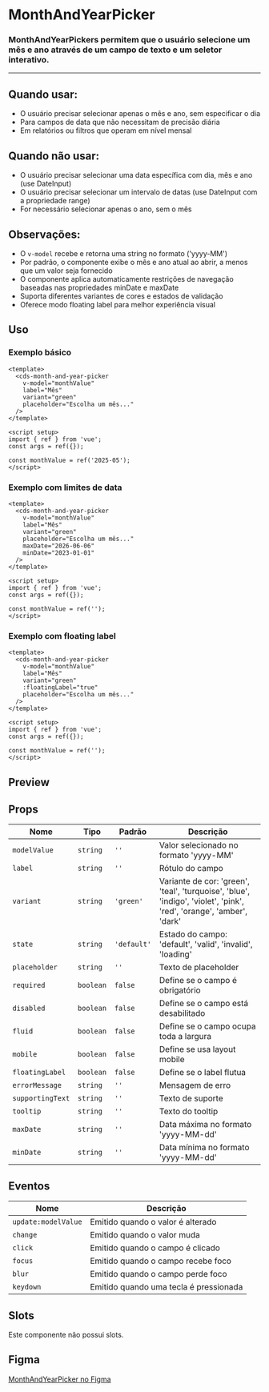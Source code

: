 # MonthAndYearPicker

### MonthAndYearPickers permitem que o usuário selecione um mês e ano através de um campo de texto e um seletor interativo.

---

## Quando usar:
- O usuário precisar selecionar apenas o mês e ano, sem especificar o dia
- Para campos de data que não necessitam de precisão diária
- Em relatórios ou filtros que operam em nível mensal

## Quando não usar:
- O usuário precisar selecionar uma data específica com dia, mês e ano (use DateInput)
- O usuário precisar selecionar um intervalo de datas (use DateInput com a propriedade range)
- For necessário selecionar apenas o ano, sem o mês

## Observações:
- O `v-model` recebe e retorna uma string no formato ('yyyy-MM')
- Por padrão, o componente exibe o mês e ano atual ao abrir, a menos que um valor seja fornecido
- O componente aplica automaticamente restrições de navegação baseadas nas propriedades minDate e maxDate
- Suporta diferentes variantes de cores e estados de validação
- Oferece modo floating label para melhor experiência visual

## Uso

### Exemplo básico

```vue
<template>
  <cds-month-and-year-picker
    v-model="monthValue"
    label="Mês"
    variant="green"
    placeholder="Escolha um mês..."
  />
</template>

<script setup>
import { ref } from 'vue';
const args = ref({});

const monthValue = ref('2025-05');
</script>
```

### Exemplo com limites de data

```vue
<template>
  <cds-month-and-year-picker
    v-model="monthValue"
    label="Mês"
    variant="green"
    placeholder="Escolha um mês..."
    maxDate="2026-06-06"
    minDate="2023-01-01"
  />
</template>

<script setup>
import { ref } from 'vue';
const args = ref({});

const monthValue = ref('');
</script>
```

### Exemplo com floating label

```vue
<template>
  <cds-month-and-year-picker
    v-model="monthValue"
    label="Mês"
    variant="green"
    :floatingLabel="true"
    placeholder="Escolha um mês..."
  />
</template>

<script setup>
import { ref } from 'vue';
const args = ref({});

const monthValue = ref('');
</script>
```

## Preview

<cds-month-and-year-picker
  label="Mês"
  variant="green"
  placeholder="Escolha um mês..."
/>

## Props

| Nome | Tipo | Padrão | Descrição |
|------|------|--------|-----------|
| `modelValue` | `string` | `''` | Valor selecionado no formato 'yyyy-MM' |
| `label` | `string` | `''` | Rótulo do campo |
| `variant` | `string` | `'green'` | Variante de cor: 'green', 'teal', 'turquoise', 'blue', 'indigo', 'violet', 'pink', 'red', 'orange', 'amber', 'dark' |
| `state` | `string` | `'default'` | Estado do campo: 'default', 'valid', 'invalid', 'loading' |
| `placeholder` | `string` | `''` | Texto de placeholder |
| `required` | `boolean` | `false` | Define se o campo é obrigatório |
| `disabled` | `boolean` | `false` | Define se o campo está desabilitado |
| `fluid` | `boolean` | `false` | Define se o campo ocupa toda a largura |
| `mobile` | `boolean` | `false` | Define se usa layout mobile |
| `floatingLabel` | `boolean` | `false` | Define se o label flutua |
| `errorMessage` | `string` | `''` | Mensagem de erro |
| `supportingText` | `string` | `''` | Texto de suporte |
| `tooltip` | `string` | `''` | Texto do tooltip |
| `maxDate` | `string` | `''` | Data máxima no formato 'yyyy-MM-dd' |
| `minDate` | `string` | `''` | Data mínima no formato 'yyyy-MM-dd' |

## Eventos

| Nome | Descrição |
|------|-----------|
| `update:modelValue` | Emitido quando o valor é alterado |
| `change` | Emitido quando o valor muda |
| `click` | Emitido quando o campo é clicado |
| `focus` | Emitido quando o campo recebe foco |
| `blur` | Emitido quando o campo perde foco |
| `keydown` | Emitido quando uma tecla é pressionada |

## Slots

Este componente não possui slots.

## Figma

[MonthAndYearPicker no Figma](https://www.figma.com/design/design-system-url)
